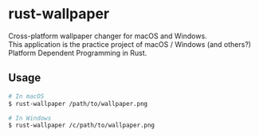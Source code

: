 # rust-wallpaper

Cross-platform wallpaper changer for macOS and Windows.  
This application is the practice project of macOS / Windows (and others?) Platform Dependent Programming in Rust.

## Usage

```bash
# In macOS
$ rust-wallpaper /path/to/wallpaper.png

# In Windows
$ rust-wallpaper /c/path/to/wallpaper.png
```
